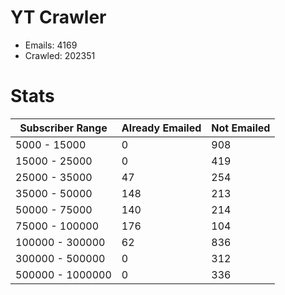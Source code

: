 # YT Crawler
- Emails: 4169
- Crawled: 202351

# Stats
| Subscriber Range  | Already Emailed | Not Emailed |
|-------|-------|-------|
| 5000 - 15000 | 0 | 908 |
| 15000 - 25000 | 0 | 419 |
| 25000 - 35000 | 47 | 254 |
| 35000 - 50000 | 148 | 213 |
| 50000 - 75000 | 140 | 214 |
| 75000 - 100000 | 176 | 104 |
| 100000 - 300000 | 62 | 836 |
| 300000 - 500000 | 0 | 312 |
| 500000 - 1000000 | 0 | 336 |
